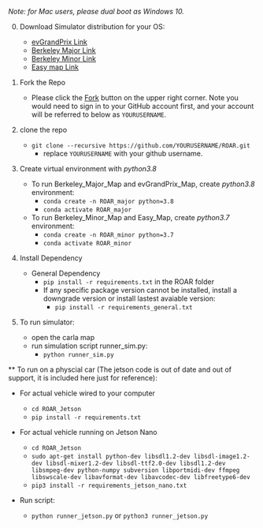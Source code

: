 *Note: for Mac users, please dual boot as Windows 10.*

0.  Download Simulator distribution for your OS:
    - [evGrandPrix Link](https://drive.google.com/drive/u/1/folders/1uI-GlpC3h81EelPpS0xqDb8VWKf8sBwk)
    - [Berkeley Major Link](https://drive.google.com/file/d/14Gsemfq_nL8Ga1Nf8-5DVQYd4C4nRHM6/view)
    - [Berkeley Minor Link](https://drive.google.com/drive/folders/1ejKIOp8_vXaTroA7prcCDrfQet9WL-oD?usp=sharing)
    - [Easy map Link](https://drive.google.com/drive/folders/13JSejJED31cZHBbfIz_gyxxPmiqABOJj?usp=sharing)
         
1.  Fork the Repo
    - Please click the [Fork](https://docs.github.com/en/free-pro-team@latest/github/getting-started-with-github/fork-a-repo) button on the upper right corner. Note you would need to sign in to your GitHub account first, and your account will be referred to below as `YOURUSERNAME`.

2. clone the repo
    - `git clone --recursive https://github.com/YOURUSERNAME/ROAR.git`
        - replace `YOURUSERNAME` with your github username.

3. Create virtual environment with *python3.8*
    - To run Berkeley_Major_Map and evGrandPrix_Map, create *python3.8* environment:
        - `conda create -n ROAR_major python=3.8`
        - `conda activate ROAR_major`
    - To run Berkeley_Minor_Map and Easy_Map, create *python3.7* environment:
        - `conda create -n ROAR_minor python=3.7`
        - `conda activate ROAR_minor`
    
4. Install Dependency
    - General Dependency
        - `pip install -r requirements.txt` in the ROAR folder
        - If any specific package version cannot be installed, install a downgrade version or install lastest avaiable version:
            - `pip install -r requirements_general.txt`

5. To run simulator:
    - open the carla map
    - run simulation script runner_sim.py:
        - `python runner_sim.py`




**   To run on a physcial car (The jetson code is out of date and out of support, it is included here just for reference):    
        
- For actual vehicle wired to your computer
    - `cd ROAR_Jetson`
    - `pip install -r requirements.txt`
        
- For actual vehicle running on Jetson Nano
    - `cd ROAR_Jetson`
    - `sudo apt-get install python-dev libsdl1.2-dev libsdl-image1.2-dev libsdl-mixer1.2-dev libsdl-ttf2.0-dev libsdl1.2-dev libsmpeg-dev python-numpy subversion libportmidi-dev ffmpeg libswscale-dev libavformat-dev libavcodec-dev libfreetype6-dev`
    - `pip3 install -r requirements_jetson_nano.txt`
        
- Run script:
    - `python runner_jetson.py` or `python3 runner_jetson.py`




